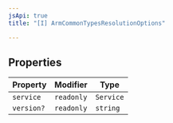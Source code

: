 ```yaml
---
jsApi: true
title: "[I] ArmCommonTypesResolutionOptions"

---
```

## Properties

| Property | Modifier | Type |
| ------ | ------ | ------ |
| `service` | `readonly` | `Service` |
| `version?` | `readonly` | `string` |
